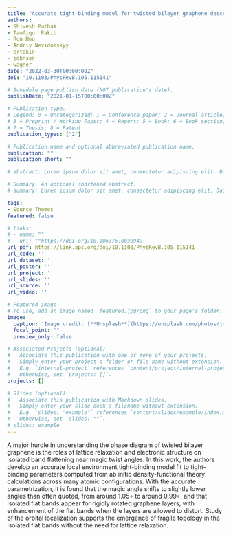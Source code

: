 ```yaml
---
title: "Accurate tight-binding model for twisted bilayer graphene describes topological flat bands without geometric relaxation"
authors:
- Shivesh Pathak
- Tawfiqur Rakib
- Run Hou
- Andriy Nevidomskyy
- ertekin
- johnson
- wagner
date: "2022-03-30T00:00:00Z"
doi: "10.1103/PhysRevB.105.115141"

# Schedule page publish date (NOT publication's date).
publishDate: "2021-01-15T00:00:00Z"

# Publication type.
# Legend: 0 = Uncategorized; 1 = Conference paper; 2 = Journal article;
# 3 = Preprint / Working Paper; 4 = Report; 5 = Book; 6 = Book section;
# 7 = Thesis; 8 = Patent
publication_types: ["2"]

# Publication name and optional abbreviated publication name.
publication: ""
publication_short: ""

# abstract: Lorem ipsum dolor sit amet, consectetur adipiscing elit. Duis posuere tellus ac convallis placerat. Proin tincidunt magna sed ex sollicitudin condimentum. Sed ac faucibus dolor, scelerisque sollicitudin nisi. Cras purus urna, suscipit quis sapien eu, pulvinar tempor diam. Quisque risus orci, mollis id ante sit amet, gravida egestas nisl. Sed ac tempus magna. Proin in dui enim. Donec condimentum, sem id dapibus fringilla, tellus enim condimentum arcu, nec volutpat est felis vel metus. Vestibulum sit amet erat at nulla eleifend gravida.

# Summary. An optional shortened abstract.
# summary: Lorem ipsum dolor sit amet, consectetur adipiscing elit. Duis posuere tellus ac convallis placerat. Proin tincidunt magna sed ex sollicitudin condimentum.

tags:
- Source Themes
featured: false

# links:
# - name: ""
#   url: ""https://doi.org/10.1063/5.0030949
url_pdf: https://link.aps.org/doi/10.1103/PhysRevB.105.115141
url_code: ''
url_dataset: ''
url_poster: ''
url_project: ''
url_slides: ''
url_source: ''
url_video: ''

# Featured image
# To use, add an image named `featured.jpg/png` to your page's folder. 
image:
  caption: 'Image credit: [**Unsplash**](https://unsplash.com/photos/jdD8gXaTZsc)'
  focal_point: ""
  preview_only: false

# Associated Projects (optional).
#   Associate this publication with one or more of your projects.
#   Simply enter your project's folder or file name without extension.
#   E.g. `internal-project` references `content/project/internal-project/index.md`.
#   Otherwise, set `projects: []`.
projects: []

# Slides (optional).
#   Associate this publication with Markdown slides.
#   Simply enter your slide deck's filename without extension.
#   E.g. `slides: "example"` references `content/slides/example/index.md`.
#   Otherwise, set `slides: ""`.
# slides: example
---
```


A major hurdle in understanding the phase diagram of twisted bilayer graphene is the roles of lattice relaxation and electronic structure on isolated band flattening near magic twist angles. In this work, the authors develop an accurate local environment tight-binding model fit to tight-binding parameters computed from ab initio density-functional theory calculations across many atomic configurations. With the accurate parametrization, it is found that the magic angle shifts to slightly lower angles than often quoted, from around 1.05∘ to around 0.99∘, and that isolated flat bands appear for rigidly rotated graphene layers, with enhancement of the flat bands when the layers are allowed to distort. Study of the orbital localization supports the emergence of fragile topology in the isolated flat bands without the need for lattice relaxation.